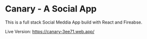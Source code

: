 # Canary - A Social App

This is a full stack Social Meddia App build with React and Fireabse.

Live Version: https://canary-3ee71.web.app/
